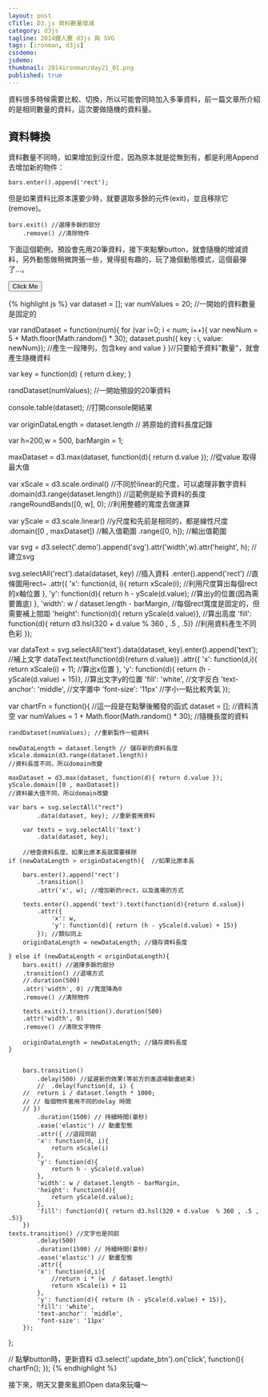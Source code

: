 ```yaml
---
layout: post
cTitle: D3.js 資料數量增減
category: d3js
tagline: 2014鐵人賽 d3js 與 SVG
tags: [ironman, d3js]
cssdemo: 
jsdemo: 
thumbnail: 2014ironman/day21_01.png
published: true
---
```


資料很多時候需要比較、切換，所以可能會同時加入多筆資料，前一篇文章所介紹的是相同數量的資料，這次要做隨機的資料量。	

<!-- more -->

## 資料轉換

資料數量不同時，如果增加到沒什麼，因為原本就是從無到有，都是利用Append去增加新的物件：

	bars.enter().append('rect');

但是如果資料比原本還要少時，就要選取多餘的元件(exit)，並且移除它(remove)。

	bars.exit() //選擇多餘的部分
		.remove() //清除物件

下面這個範例，預設會先用20筆資料，接下來點擊button，就會隨機的增減資料，另外動態做稍微誇張一些，覺得挺有趣的，玩了幾個動態模式，這個最彈了...。

<div class="demo">


<button class="btn update_btn"> Click Me </button>
</div>



{% highlight js %}
var dataset = [];
var numValues = 20; //一開始的資料數量是固定的

var randDataset = function(num){
	for (var i=0; i < num; i++){
		var newNum = 5 + Math.floor(Math.random() * 30);
		dataset.push({ key : i, value: newNum}); //產生一段陣列，包含key and value
	}
}//只要給予資料"數量"，就會產生隨機資料

var key = function(d) {
			return d.key;
		}

randDataset(numValues); //一開始預設的20筆資料

console.table(dataset); //打開console開結果

var originDataLength = dataset.length // 將原始的資料長度記錄

var h=200,w = 500, barMargin = 1;

maxDataset = d3.max(dataset, function(d){ return d.value }); //從value 取得最大值


var xScale = d3.scale.ordinal() 
//不同於linear的尺度，可以處理非數字資料
	.domain(d3.range(dataset.length)) //這範例是給予資料的長度
	.rangeRoundBands([0, w], 0); //利用整體的寬度去做運算

var yScale = d3.scale.linear() //y尺度和先前是相同的，都是線性尺度
		.domain([0 , maxDataset]) //輸入值範圍
		.range([0, h]); //輸出值範圍

var svg = d3.select('.demo').append('svg').attr('width',w).attr('height', h); //建立svg

svg.selectAll('rect').data(dataset, key) //插入資料
	.enter().append('rect') //直條圖用rect~
	.attr({
		'x': function(d, i){ 
			return xScale(i); //利用尺度算出每個rect的x軸位置
		},
		'y': function(d){ 
			return h - yScale(d.value); //算出y的位置(因為需要置底)
		},
		'width': w / dataset.length - barMargin, 
		//每個rect寬度是固定的，但需要補上間距
		'height': function(d){ return yScale(d.value)},
		//算出高度
		'fill': function(d){ return d3.hsl(320 + d.value  % 360 , .5 , .5)} //利用資料產生不同色彩
	});

var dataText = svg.selectAll('text').data(dataset, key).enter().append('text'); //補上文字
dataText.text(function(d){return d.value})
	.attr({
		'x': function(d,i){ 
			return xScale(i) + 11; //算出x位置
		},
		'y': function(d){ return (h - yScale(d.value) + 15)},
		//算出文字y的位置
		'fill': 'white', //文字反白
		'text-anchor': 'middle', //文字置中
		'font-size': '11px' //字小一點比較秀氣
	});



var chartFn = function(){ //這一段是在點擊後觸發的函式
	dataset = []; //資料清空
	var numValues = 1 + Math.floor(Math.random() * 30); //隨機長度的資料

	randDataset(numValues); //重新製作一組資料

	newDataLength = dataset.length // 儲存新的資料長度
	xScale.domain(d3.range(dataset.length)) 
	//資料長度不同，所以domain改變

	maxDataset = d3.max(dataset, function(d){ return d.value });
	yScale.domain([0 , maxDataset])
	//資料最大值不同，所以domain改變

	var bars = svg.selectAll("rect")
			.data(dataset, key); //重新套用資料

		var texts = svg.selectAll('text')
			.data(dataset, key);

		//檢查資料長度，如果比原本長就需要移除
	if (newDataLength > originDataLength){  //如果比原本長

		bars.enter().append('rect') 
			.transition()
			.attr('x', w); //增加新的rect，以及進場的方式

		texts.enter().append('text').text(function(d){return d.value})
			.attr({
				'x': w,
				'y': function(d){ return (h - yScale(d.value) + 15)}
			}); //類似同上
		originDataLength = newDataLength; //儲存資料長度

	} else if (newDataLength < originDataLength){
		bars.exit() //選擇多餘的部分
		.transition() //退場方式
		//.duration(500)
		.attr('width', 0) //寬度降為0
		.remove() //清除物件

		texts.exit().transition().duration(500)
		.attr('width', 0)
		.remove() //清除文字物件

		originDataLength = newDataLength; //儲存資料長度
	}


		bars.transition()
			.delay(500) //延遲新的效果(等前方的進退場動畫結束)
			// 	.delay(function(d, i) {
		// 	return i / dataset.length * 1000;   
		// // 每個物件套用不同的delay 時間
		// })
			.duration(1500) // 持續時間(豪秒)
			.ease('elastic') // 動畫型態
 			.attr({ //這段同前
			'x': function(d, i){ 
				return xScale(i) 
			},
			'y': function(d){ 
				return h - yScale(d.value) 
			},
			'width': w / dataset.length - barMargin,
			'height': function(d){
				return yScale(d.value);
			},
			'fill': function(d){ return d3.hsl(320 + d.value  % 360 , .5 , .5)}
		})
 	texts.transition() //文字也是同前
			.delay(500)
			.duration(1500) // 持續時間(豪秒)
			.ease('elastic') // 動畫型態
			.attr({
			'x': function(d,i){ 
				//return i * (w  / dataset.length) 
				return xScale(i) + 11
			},
			'y': function(d){ return (h - yScale(d.value) + 15)},
			'fill': 'white',
			'text-anchor': 'middle',
			'font-size': '11px'
		});


};

// 點擊button時，更新資料
d3.select('.update_btn').on('click', function(){
	chartFn();
});
{% endhighlight %}

接下來，明天又要來亂抓Open data來玩囉～

<script>
var dataset = [];
var numValues = 20; //一開始的資料數量是固定的

var randDataset = function(num){
	for (var i=0; i < num; i++){
		var newNum = 5 + Math.floor(Math.random() * 30);
		dataset.push({ key : i, value: newNum}); //產生一段陣列，包含key and value
	}
}//只要給予資料"數量"，就會產生隨機資料

var key = function(d) {
			return d.key;
		}

randDataset(numValues); //一開始預設的20筆資料

console.table(dataset); //打開console開結果

var originDataLength = dataset.length // 將原始的資料長度記錄

var h=200,w = 500, barMargin = 1;

maxDataset = d3.max(dataset, function(d){ return d.value }); //從value 取得最大值


var xScale = d3.scale.ordinal() 
//不同於linear的尺度，可以處理非數字資料
	.domain(d3.range(dataset.length)) //這範例是給予資料的長度
	.rangeRoundBands([0, w], 0); //利用整體的寬度去做運算

var yScale = d3.scale.linear() //y尺度和先前是相同的，都是線性尺度
		.domain([0 , maxDataset]) //輸入值範圍
		.range([0, h]); //輸出值範圍

var svg = d3.select('.demo').append('svg').attr('width',w).attr('height', h); //建立svg

svg.selectAll('rect').data(dataset, key) //插入資料
	.enter().append('rect') //直條圖用rect~
	.attr({
		'x': function(d, i){ 
			return xScale(i); //利用尺度算出每個rect的x軸位置
		},
		'y': function(d){ 
			return h - yScale(d.value); //算出y的位置(因為需要置底)
		},
		'width': w / dataset.length - barMargin, 
		//每個rect寬度是固定的，但需要補上間距
		'height': function(d){ return yScale(d.value)},
		//算出高度
		'fill': function(d){ return d3.hsl(320 + d.value  % 360 , .5 , .5)} //利用資料產生不同色彩
	});

var dataText = svg.selectAll('text').data(dataset, key).enter().append('text'); //補上文字
dataText.text(function(d){return d.value})
	.attr({
		'x': function(d,i){ 
			return xScale(i) + 11; //算出x位置
		},
		'y': function(d){ return (h - yScale(d.value) + 15)},
		//算出文字y的位置
		'fill': 'white', //文字反白
		'text-anchor': 'middle', //文字置中
		'font-size': '11px' //字小一點比較秀氣
	});



var chartFn = function(){ //這一段是在點擊後觸發的函式
	dataset = []; //資料清空
	var numValues = 1 + Math.floor(Math.random() * 30); //隨機長度的資料

	randDataset(numValues); //重新製作一組資料

	newDataLength = dataset.length // 儲存新的資料長度
	xScale.domain(d3.range(dataset.length)) 
	//資料長度不同，所以domain改變

	maxDataset = d3.max(dataset, function(d){ return d.value });
	yScale.domain([0 , maxDataset])
	//資料最大值不同，所以domain改變

	var bars = svg.selectAll("rect")
			.data(dataset, key); //重新套用資料

		var texts = svg.selectAll('text')
			.data(dataset, key);

		//檢查資料長度，如果比原本長就需要移除
	if (newDataLength > originDataLength){  //如果比原本長

		bars.enter().append('rect') 
			.transition()
			.attr('x', w); //增加新的rect，以及進場的方式

		texts.enter().append('text').text(function(d){return d.value})
			.attr({
				'x': w,
				'y': function(d){ return (h - yScale(d.value) + 15)}
			}); //類似同上
		originDataLength = newDataLength; //儲存資料長度

	} else if (newDataLength < originDataLength){
		bars.exit() //選擇多餘的部分
		.transition() //退場方式
		//.duration(500)
		.attr('width', 0) //寬度降為0
		.remove() //清除物件

		texts.exit().transition().duration(500)
		.attr('width', 0)
		.remove() //清除文字物件

		originDataLength = newDataLength; //儲存資料長度
	}


		bars.transition()
			.delay(500) //延遲新的效果(等前方的進退場動畫結束)
			// 	.delay(function(d, i) {
		// 	return i / dataset.length * 1000;   
		// // 每個物件套用不同的delay 時間
		// })
			.duration(1500) // 持續時間(豪秒)
			.ease('elastic') // 動畫型態
 			.attr({ //這段同前
			'x': function(d, i){ 
				return xScale(i) 
			},
			'y': function(d){ 
				return h - yScale(d.value) 
			},
			'width': w / dataset.length - barMargin,
			'height': function(d){
				return yScale(d.value);
			},
			'fill': function(d){ return d3.hsl(320 + d.value  % 360 , .5 , .5)}
		})
 	texts.transition() //文字也是同前
			.delay(500)
			.duration(1500) // 持續時間(豪秒)
			.ease('elastic') // 動畫型態
			.attr({
			'x': function(d,i){ 
				//return i * (w  / dataset.length) 
				return xScale(i) + 11
			},
			'y': function(d){ return (h - yScale(d.value) + 15)},
			'fill': 'white',
			'text-anchor': 'middle',
			'font-size': '11px'
		});


};

// 點擊button時，更新資料
d3.select('.update_btn').on('click', function(){
	chartFn();
});
</script>

<style>

</style>

